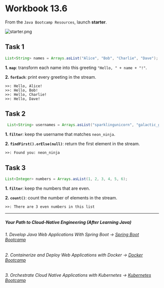 # Workbook 13.6

From the `Java Bootcamp Resources`, launch **starter**.

![starter.png](https://img-c.udemycdn.com/redactor/raw/article_lecture/2025-01-03_18-25-35-803e9dc16d1839b670faeb221c2b78c0.png)

## Task 1
```java
List<String> names = Arrays.asList("Alice", "Bob", "Charlie", "Dave");
```

**1.  `map`**: transform each name into this greeting `"Hello, " + name + "!"`.

**2. `forEach`**: print every greeting in the stream.

```
>>: Hello, Alice!
>>: Hello, Bob!
>>: Hello, Charlie!
>>: Hello, Dave!
```

## Task 2
```java
 List<String> usernames = Arrays.asList("sparklingunicorn", "galactic_goddess", "neon_ninja", "purplepixiedust");
```

**1. `filter`**: keep the username that matches `neon_ninja`.

**2. `findFirst().orElse(null)`**: return the first element in the stream.


```
>>: Found you: neon_ninja
```

## Task 3

```java
List<Integer> numbers = Arrays.asList(1, 2, 3, 4, 5, 6);
```

**1. `filter`**: keep the numbers that are even.

**2. `count()`**: count the number of elements in the stream.


```
>>: There are 3 even numbers in this list
```

--------
##### Your Path to Cloud-Native Engineering (After Learning Java)
###### 1. Develop Java Web Applications With Spring Boot → [Spring Boot Bootcamp](https://www.udemy.com/course/the-complete-spring-boot-development-bootcamp/?couponCode=SPRING_BOOTCAMP)
###### 2. Containerize and Deploy Web Applications with Docker → [Docker Bootcamp](https://www.udemy.com/course/docker-bootcamp-conquer-docker-with-real-world-projects/?couponCode=DOCKER_BOOTCAMP)
###### 3. Orchestrate Cloud Native Applications with Kubernetes → [Kubernetes Bootcamp](https://kubernetestraining.io/)